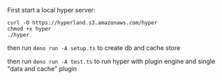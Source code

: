 

First start a local hyper server:
```
curl -O https://hyperland.s3.amazonaws.com/hyper
chmod +x hyper
./hyper
```

then run `deno run -A setup.ts` to create db and cache store

then run `deno run -A test.ts` to run hyper with plugin engine and single "data and cache" plugin
